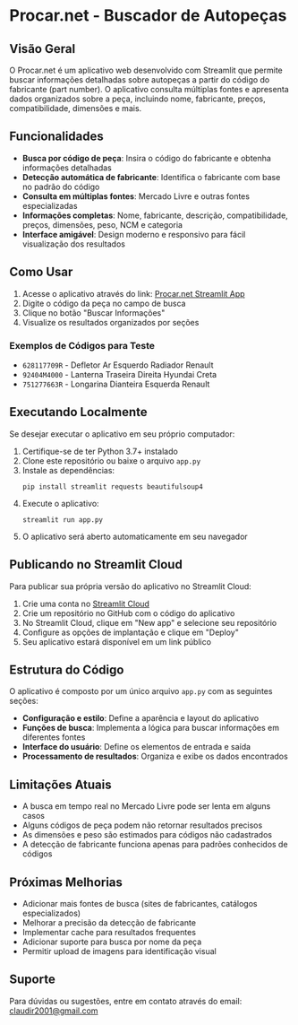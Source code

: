 # Procar.net - Buscador de Autopeças

## Visão Geral

O Procar.net é um aplicativo web desenvolvido com Streamlit que permite buscar informações detalhadas sobre autopeças a partir do código do fabricante (part number). O aplicativo consulta múltiplas fontes e apresenta dados organizados sobre a peça, incluindo nome, fabricante, preços, compatibilidade, dimensões e mais.

## Funcionalidades

- **Busca por código de peça**: Insira o código do fabricante e obtenha informações detalhadas
- **Detecção automática de fabricante**: Identifica o fabricante com base no padrão do código
- **Consulta em múltiplas fontes**: Mercado Livre e outras fontes especializadas
- **Informações completas**: Nome, fabricante, descrição, compatibilidade, preços, dimensões, peso, NCM e categoria
- **Interface amigável**: Design moderno e responsivo para fácil visualização dos resultados

## Como Usar

1. Acesse o aplicativo através do link: [Procar.net Streamlit App](https://procar-net.streamlit.app/)
2. Digite o código da peça no campo de busca
3. Clique no botão "Buscar Informações"
4. Visualize os resultados organizados por seções

### Exemplos de Códigos para Teste

- `628117709R` - Defletor Ar Esquerdo Radiador Renault
- `92404M4000` - Lanterna Traseira Direita Hyundai Creta
- `751277663R` - Longarina Dianteira Esquerda Renault

## Executando Localmente

Se desejar executar o aplicativo em seu próprio computador:

1. Certifique-se de ter Python 3.7+ instalado
2. Clone este repositório ou baixe o arquivo `app.py`
3. Instale as dependências:
   ```
   pip install streamlit requests beautifulsoup4
   ```
4. Execute o aplicativo:
   ```
   streamlit run app.py
   ```
5. O aplicativo será aberto automaticamente em seu navegador

## Publicando no Streamlit Cloud

Para publicar sua própria versão do aplicativo no Streamlit Cloud:

1. Crie uma conta no [Streamlit Cloud](https://streamlit.io/cloud)
2. Crie um repositório no GitHub com o código do aplicativo
3. No Streamlit Cloud, clique em "New app" e selecione seu repositório
4. Configure as opções de implantação e clique em "Deploy"
5. Seu aplicativo estará disponível em um link público

## Estrutura do Código

O aplicativo é composto por um único arquivo `app.py` com as seguintes seções:

- **Configuração e estilo**: Define a aparência e layout do aplicativo
- **Funções de busca**: Implementa a lógica para buscar informações em diferentes fontes
- **Interface do usuário**: Define os elementos de entrada e saída
- **Processamento de resultados**: Organiza e exibe os dados encontrados

## Limitações Atuais

- A busca em tempo real no Mercado Livre pode ser lenta em alguns casos
- Alguns códigos de peça podem não retornar resultados precisos
- As dimensões e peso são estimados para códigos não cadastrados
- A detecção de fabricante funciona apenas para padrões conhecidos de códigos

## Próximas Melhorias

- Adicionar mais fontes de busca (sites de fabricantes, catálogos especializados)
- Melhorar a precisão da detecção de fabricante
- Implementar cache para resultados frequentes
- Adicionar suporte para busca por nome da peça
- Permitir upload de imagens para identificação visual

## Suporte

Para dúvidas ou sugestões, entre em contato através do email: claudir2001@gmail.com
